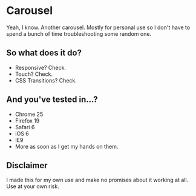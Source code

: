 # Carousel

Yeah, I know. Another carousel. Mostly for personal use so I don't have to spend 
a bunch of time troubleshooting some random one.

## So what does it do?
 - Responsive? Check.
 - Touch? Check.
 - CSS Transitions? Check.

## And you've tested in...?
 - Chrome 25
 - Firefox 19
 - Safari 6
 - iOS 6
 - IE9
 - More as soon as I get my hands on them.

## Disclaimer

I made this for my own use and make no promises about it working at all. Use at your own risk.

